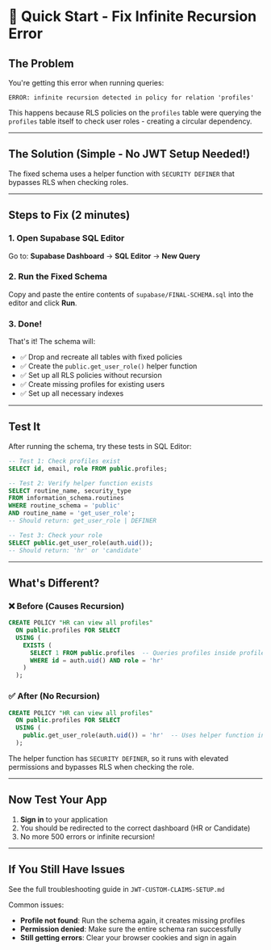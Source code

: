 # 🚀 Quick Start - Fix Infinite Recursion Error

## The Problem
You're getting this error when running queries:
```
ERROR: infinite recursion detected in policy for relation 'profiles'
```

This happens because RLS policies on the `profiles` table were querying the `profiles` table itself to check user roles - creating a circular dependency.

---

## The Solution (Simple - No JWT Setup Needed!)

The fixed schema uses a helper function with `SECURITY DEFINER` that bypasses RLS when checking roles.

---

## Steps to Fix (2 minutes)

### 1. Open Supabase SQL Editor
Go to: **Supabase Dashboard** → **SQL Editor** → **New Query**

### 2. Run the Fixed Schema
Copy and paste the entire contents of `supabase/FINAL-SCHEMA.sql` into the editor and click **Run**.

### 3. Done!
That's it! The schema will:
- ✅ Drop and recreate all tables with fixed policies
- ✅ Create the `public.get_user_role()` helper function
- ✅ Set up all RLS policies without recursion
- ✅ Create missing profiles for existing users
- ✅ Set up all necessary indexes

---

## Test It

After running the schema, try these tests in SQL Editor:

```sql
-- Test 1: Check profiles exist
SELECT id, email, role FROM public.profiles;

-- Test 2: Verify helper function exists
SELECT routine_name, security_type 
FROM information_schema.routines 
WHERE routine_schema = 'public' 
AND routine_name = 'get_user_role';
-- Should return: get_user_role | DEFINER

-- Test 3: Check your role
SELECT public.get_user_role(auth.uid());
-- Should return: 'hr' or 'candidate'
```

---

## What's Different?

### ❌ Before (Causes Recursion)
```sql
CREATE POLICY "HR can view all profiles"
  ON public.profiles FOR SELECT
  USING (
    EXISTS (
      SELECT 1 FROM public.profiles  -- Queries profiles inside profiles policy!
      WHERE id = auth.uid() AND role = 'hr'
    )
  );
```

### ✅ After (No Recursion)
```sql
CREATE POLICY "HR can view all profiles"
  ON public.profiles FOR SELECT
  USING (
    public.get_user_role(auth.uid()) = 'hr'  -- Uses helper function instead!
  );
```

The helper function has `SECURITY DEFINER`, so it runs with elevated permissions and bypasses RLS when checking the role.

---

## Now Test Your App

1. **Sign in** to your application
2. You should be redirected to the correct dashboard (HR or Candidate)
3. No more 500 errors or infinite recursion!

---

## If You Still Have Issues

See the full troubleshooting guide in `JWT-CUSTOM-CLAIMS-SETUP.md`

Common issues:
- **Profile not found**: Run the schema again, it creates missing profiles
- **Permission denied**: Make sure the entire schema ran successfully
- **Still getting errors**: Clear your browser cookies and sign in again
